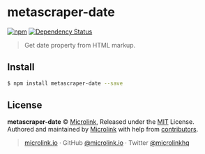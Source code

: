 # metascraper-date

[![npm](https://img.shields.io/npm/v/metascraper-date.svg?style=flat-square)](https://www.npmjs.com/package/metascraper-date)
[![Dependency Status](https://david-dm.org/microlinkhq/metascraper.svg?path=packages/metascraper-date&style=flat-square)](https://david-dm.org/microlinkhq/metascraper?path=packages/metascraper-date)

> Get date property from HTML markup.

## Install

```bash
$ npm install metascraper-date --save
```

## License

**metascraper-date** © [Microlink](https://microlink.io), Released under the [MIT](https://github.com/microlinkhq/metascraper/blob/master/LICENSE.md) License.<br>
Authored and maintained by [Microlink](https://microlink.io) with help from [contributors](https://github.com/microlinkhq/metascraper/contributors).

> [microlink.io](https://microlink.io) · GitHub [@microlink.io](https://github.com/microlinkhq) · Twitter [@microlinkhq](https://twitter.com/microlinkhq)
